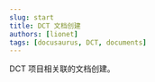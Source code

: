 ```yaml
---
slug: start
title: DCT 文档创建
authors: [lionet]
tags: [docusaurus, DCT, documents]
---
```


DCT 项目相关联的文档创建。